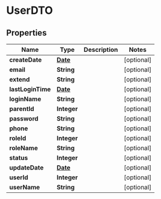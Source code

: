 
# UserDTO

## Properties
Name | Type | Description | Notes
------------ | ------------- | ------------- | -------------
**createDate** | [**Date**](Date.md) |  |  [optional]
**email** | **String** |  |  [optional]
**extend** | **String** |  |  [optional]
**lastLoginTime** | [**Date**](Date.md) |  |  [optional]
**loginName** | **String** |  |  [optional]
**parentId** | **Integer** |  |  [optional]
**password** | **String** |  |  [optional]
**phone** | **String** |  |  [optional]
**roleId** | **Integer** |  |  [optional]
**roleName** | **String** |  |  [optional]
**status** | **Integer** |  |  [optional]
**updateDate** | [**Date**](Date.md) |  |  [optional]
**userId** | **Integer** |  |  [optional]
**userName** | **String** |  |  [optional]



